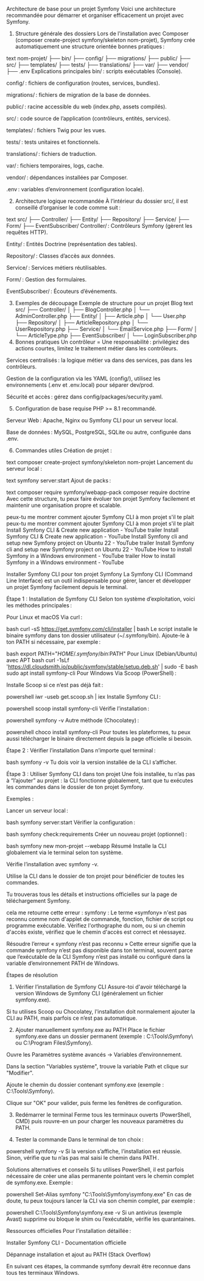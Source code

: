 Architecture de base pour un projet Symfony
Voici une architecture recommandée pour démarrer et organiser efficacement un projet avec Symfony.

1. Structure générale des dossiers
Lors de l'installation avec Composer (composer create-project symfony/skeleton nom-projet), Symfony crée automatiquement une structure orientée bonnes pratiques :

text
nom-projet/
├── bin/
├── config/
├── migrations/
├── public/
├── src/
├── templates/
├── tests/
├── translations/
├── var/
├── vendor/
├── .env
Explications principales
bin/ : scripts exécutables (Console).

config/ : fichiers de configuration (routes, services, bundles).

migrations/ : fichiers de migration de la base de données.

public/ : racine accessible du web (index.php, assets compilés).

src/ : code source de l’application (contrôleurs, entités, services).

templates/ : fichiers Twig pour les vues.

tests/ : tests unitaires et fonctionnels.

translations/ : fichiers de traduction.

var/ : fichiers temporaires, logs, cache.

vendor/ : dépendances installées par Composer.

.env : variables d’environnement (configuration locale).

2. Architecture logique recommandée
À l’intérieur du dossier src/, il est conseillé d’organiser le code comme suit :

text
src/
├── Controller/
├── Entity/
├── Repository/
├── Service/
├── Form/
├── EventSubscriber/
Controller/ : Contrôleurs Symfony (gèrent les requêtes HTTP).

Entity/ : Entités Doctrine (représentation des tables).

Repository/ : Classes d’accès aux données.

Service/ : Services métiers réutilisables.

Form/ : Gestion des formulaires.

EventSubscriber/ : Écouteurs d’événements.

3. Exemples de découpage
Exemple de structure pour un projet Blog
text
src/
├── Controller/
│   ├── BlogController.php
│   └── AdminController.php
├── Entity/
│   ├── Article.php
│   └── User.php
├── Repository/
│   ├── ArticleRepository.php
│   └── UserRepository.php
├── Service/
│   └── EmailService.php
├── Form/
│   └── ArticleType.php
├── EventSubscriber/
│   └── LoginSubscriber.php
4. Bonnes pratiques
Un contrôleur = Une responsabilité : privilégiez des actions courtes, limitez le traitement métier dans les contrôleurs.

Services centralisés : la logique métier va dans des services, pas dans les contrôleurs.

Gestion de la configuration via les YAML (config/), utilisez les environnements (.env et .env.local) pour séparer dev/prod.

Sécurité et accès : gérez dans config/packages/security.yaml.

5. Configuration de base requise
PHP >= 8.1 recommandé.

Serveur Web : Apache, Nginx ou Symfony CLI pour un serveur local.

Base de données : MySQL, PostgreSQL, SQLite ou autre, configurée dans .env.

6. Commandes utiles
Création de projet :

text
composer create-project symfony/skeleton nom-projet
Lancement du serveur local :

text
symfony server:start
Ajout de packs :

text
composer require symfony/webapp-pack
composer require doctrine
Avec cette structure, tu peux faire évoluer ton projet Symfony facilement et maintenir une organisation propre et scalable.

peux-tu me montrer comment ajouter Symfony CLI à mon projet s'il te plait
peux-tu me montrer comment ajouter Symfony CLI à mon projet s'il te plait
Install Symfony CLI & Create new application - YouTube trailer
Install Symfony CLI & Create new application - YouTube
Install Symfony cli and setup new Symfony project on Ubuntu 22 - YouTube trailer
Install Symfony cli and setup new Symfony project on Ubuntu 22 - YouTube
How to install Symfony in a Windows environment - YouTube trailer
How to install Symfony in a Windows environment - YouTube

Installer Symfony CLI pour ton projet Symfony
La Symfony CLI (Command Line Interface) est un outil indispensable pour gérer, lancer et développer un projet Symfony facilement depuis le terminal.

Étape 1 : Installation de Symfony CLI
Selon ton système d’exploitation, voici les méthodes principales :

Pour Linux et macOS
Via curl :

bash
curl -sS https://get.symfony.com/cli/installer | bash
Le script installe le binaire symfony dans ton dossier utilisateur (~/.symfony/bin). Ajoute-le à ton PATH si nécessaire, par exemple :

bash
export PATH="$HOME/.symfony/bin:$PATH"
Pour Linux (Debian/Ubuntu) avec APT
bash
curl -1sLf 'https://dl.cloudsmith.io/public/symfony/stable/setup.deb.sh' | sudo -E bash
sudo apt install symfony-cli
Pour Windows
Via Scoop (PowerShell) :

Installe Scoop si ce n’est pas déjà fait :

powershell
iwr -useb get.scoop.sh | iex
Installe Symfony CLI :

powershell
scoop install symfony-cli
Vérifie l’installation :

powershell
symfony -v
Autre méthode (Chocolatey) :

powershell
choco install symfony-cli
Pour toutes les plateformes, tu peux aussi télécharger le binaire directement depuis la page officielle si besoin.

Étape 2 : Vérifier l’installation
Dans n’importe quel terminal :

bash
symfony -v
Tu dois voir la version installée de la CLI s’afficher.

Étape 3 : Utiliser Symfony CLI dans ton projet
Une fois installée, tu n’as pas à “l’ajouter” au projet : la CLI fonctionne globalement, tant que tu exécutes les commandes dans le dossier de ton projet Symfony.

Exemples :

Lancer un serveur local :

bash
symfony server:start
Vérifier la configuration :

bash
symfony check:requirements
Créer un nouveau projet (optionnel) :

bash
symfony new mon-projet --webapp
Résumé
Installe la CLI globalement via le terminal selon ton système.

Vérifie l’installation avec symfony -v.

Utilise la CLI dans le dossier de ton projet pour bénéficier de toutes les commandes.

Tu trouveras tous les détails et instructions officielles sur la page de téléchargement Symfony.

cela me retourne cette erreur : symfony : Le terme «symfony» n'est pas reconnu comme nom d'applet de commande, fonction, fichier de script ou programme exécutable. 
Vérifiez l'orthographe du nom, ou si un chemin d'accès existe, vérifiez que le chemin d'accès est correct et réessayez.

Résoudre l’erreur « symfony n’est pas reconnu »
Cette erreur signifie que la commande symfony n’est pas disponible dans ton terminal, souvent parce que l’exécutable de la CLI Symfony n’est pas installé ou configuré dans la variable d’environnement PATH de Windows.

Étapes de résolution
1. Vérifier l’installation de Symfony CLI
Assure-toi d'avoir téléchargé la version Windows de Symfony CLI (généralement un fichier symfony.exe).

Si tu utilises Scoop ou Chocolatey, l'installation doit normalement ajouter la CLI au PATH, mais parfois ce n’est pas automatique.

2. Ajouter manuellement symfony.exe au PATH
Place le fichier symfony.exe dans un dossier permanent (exemple : C:\Tools\Symfony\ ou C:\Program Files\Symfony\).

Ouvre les Paramètres système avancés → Variables d’environnement.

Dans la section "Variables système", trouve la variable Path et clique sur "Modifier".

Ajoute le chemin du dossier contenant symfony.exe (exemple : C:\Tools\Symfony\).

Clique sur "OK" pour valider, puis ferme les fenêtres de configuration.

3. Redémarrer le terminal
Ferme tous les terminaux ouverts (PowerShell, CMD) puis rouvre-en un pour charger les nouveaux paramètres du PATH.

4. Tester la commande
Dans le terminal de ton choix :

powershell
symfony -v
Si la version s’affiche, l’installation est réussie. Sinon, vérifie que tu n’as pas mal saisi le chemin dans PATH .

Solutions alternatives et conseils
Si tu utilises PowerShell, il est parfois nécessaire de créer une alias permanente pointant vers le chemin complet de symfony.exe. Exemple :

powershell
Set-Alias symfony "C:\Tools\Symfony\symfony.exe"
En cas de doute, tu peux toujours lancer la CLI via son chemin complet, par exemple :

powershell
C:\Tools\Symfony\symfony.exe -v
Si un antivirus (exemple Avast) supprime ou bloque le shim ou l’exécutable, vérifie les quarantaines.

Ressources officielles
Pour l’installation détaillée :

Installer Symfony CLI - Documentation officielle

Dépannage installation et ajout au PATH (Stack Overflow)

En suivant ces étapes, la commande symfony devrait être reconnue dans tous tes terminaux Windows.


